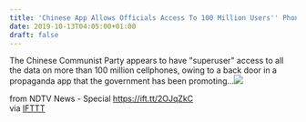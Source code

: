 ```yaml
---
title: 'Chinese App Allows Officials Access To 100 Million Users'' Phone: Report'
date: 2019-10-13T04:05:00+01:00
draft: false
---
```


The Chinese Communist Party appears to have "superuser" access to all the data on more than 100 million cellphones, owing to a back door in a propaganda app that the government has been promoting...![](http://feeds.feedburner.com/~r/NDTV-LatestNews/~4/nrr16udNNh8)  
  
from NDTV News - Special https://ift.tt/2OJqZkC  
via [IFTTT](https://ifttt.com/?ref=da&site=blogger)